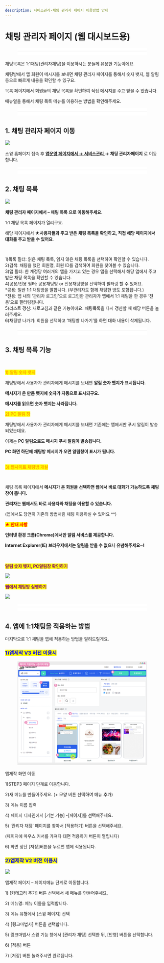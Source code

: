 ```yaml
---
description: 서비스관리-채팅 관리자 페이지 이용방법 안내
---
```


# 채팅 관리자 페이지 (웹 대시보드용)

<figure><img src="../../../.gitbook/assets/구분선 (5) (1).PNG" alt=""><figcaption></figcaption></figure>

채팅목록은 1:1채팅(관리자채팅)을 이용하시는 분들께 유용한 기능이에요.&#x20;

채팅방에서 앱 회원이 메시지를 보내면 채팅 관리자 페이지를 통해서 숫자 뱃지, 웹 알림 등으로 빠르게 내용을 확인할 수 있구요.

목록 페이지에서 회원들의 채팅 목록을 확인하여 직접 메시지를 주고 받을 수 있습니다.&#x20;

매뉴얼을 통해서 채팅 목록 메뉴를 이용하는 방법을 확인해주세요.

<figure><img src="../../../.gitbook/assets/구분선 (5) (1).PNG" alt=""><figcaption></figcaption></figure>

## 1. 채팅 관리자 페이지 이동

![](https://wp.swing2app.co.kr/wp-content/uploads/2018/10/%EA%B4%80%EB%A6%AC%EC%9E%90-%EC%B1%84%ED%8C%85%ED%8E%98%EC%9D%B4%EC%A7%80.png)

스윙 홈페이지 접속 후  [**앱운영 페이지에서 → 서비스관리** ](http://www.swing2app.co.kr/view/admin\_chatting)**→  채팅 관리자페이지** 로 이동합니다.&#x20;

<figure><img src="../../../.gitbook/assets/구분선 (5) (1).PNG" alt=""><figcaption></figcaption></figure>

## 2. 채팅 목록

![](https://wp.swing2app.co.kr/wp-content/uploads/2018/10/%EA%B4%80%EB%A6%AC%EC%9E%90%EC%B1%84%ED%8C%85%ED%8E%98%EC%9D%B4%EC%A7%80new2.png)

**채팅 관리자 페이지에서 – 채팅 목록 으로 이동해주세요**.

1:1 채팅 목록 페이지가 열리구요.

해당 페이지에서 ★**사용자들과 주고 받은 채팅 목록을 확인하고, 직접 해당 페이지에서 대화를 주고 받을 수 있어요**.



<div align="left">

<img src="https://s3.ap-northeast-2.amazonaws.com/swing2bucket/resource/image/help/501e2b073e3179fefc05518335da28ec.png" alt="">

</div>

1\)목록 필터: 읽은 채팅 목록, 읽지 않은 채팅 목록을 선택하여 확인할 수 있습니다.\
2\)검색: 채팅을 했던 회원명, 회원 ID를 검색하여 회원을 찾아볼 수 있습니다.\
3\)앱 필터: 한 계정당 여러개의 앱을 가지고 있는 경우 앱을 선택해서 해당 앱에서 주고받은 채팅 목록을 확인할 수 있습니다.\
4\)공용/전용 필터: 공용채팅방 or 전용채팅방을 선택하여 필터링 할 수 있어요.\
\*공용: 일반 1:1 채팅방을 말합니다. (부관리자도 함께 채팅한 방도 포함됩니다.)\
\*전용: 앱 내의 ‘관리자 로그인’으로 로그인한 관리자가 앱에서 1:1 채팅을 한 경우 ‘전용’으로 필터링됩니다.\
5\)리스트 갱신: 새로고침과 같은 기능이에요. 채팅목록을 다시 갱신할 때 해당 버튼을 눌러주세요.\
6\)채팅방 나가기: 회원을 선택하고 ‘채팅방 나가기’를 하면 대화 내용이 삭제됩니다.



<figure><img src="../../../.gitbook/assets/구분선 (5) (1).PNG" alt=""><figcaption></figcaption></figure>

## 3. 채팅 목록 기능

<div align="left">

<img src="https://s3.ap-northeast-2.amazonaws.com/swing2bucket/resource/image/help/9bde13d64efa084d8bbe556856d87a7e.png" alt="">

</div>

<mark style="color:orange;">**1) 알림 숫자 뱃지**</mark>

채팅방에서 사용자가 관리자에게 메시지를 보내면 **알림 숫자 뱃지가 표시됩니다.**

**메시지가 온 만큼 뱃지에 숫자가 자동으로 표시되구요.**

**메시지를 읽으면 숫자 뱃지는 사라집니다.**&#x20;



<mark style="color:orange;">**2) PC 알림 창**</mark>

채팅방에서 사용자가 관리자에게 메시지를 보내면 기존에는 앱에서만 푸시 알림이 발송되었는데요.

이제는 **PC 알림으로도 메시지 푸시 알림이 발송됩니다.**

**PC 화면 하단에 채팅방 메시지가 오면 알림창이 표시가 됩니다.**

\
<mark style="color:orange;">**3) 웹사이트 채팅방 개설**</mark>

<div align="left">

<img src="https://s3.ap-northeast-2.amazonaws.com/swing2bucket/resource/image/help/4cf31405ee64937a401b0f5d2516bb7a.png" alt="">

</div>

채팅 목록 페이지에서 **메시지가 온 회원을 선택하면 웹에서 바로 대화가 가능하도록 채팅창이 뜹니다.**

**관리자는 웹에서도 바로 사용자와 채팅을 이용할 수 있습니다.**&#x20;

(앱에서도 당연히 기존의 방법처럼 채팅 이용하실 수 있어요 ^^)



<mark style="color:red;">**★ 안내 사항**</mark>

**인터넷 환경 크롬(Chrome)에서만 알림 서비스를 제공합니다.**

**Internet Explorer(IE) 브라우저에서는 알림을 받을 수 없으니 유념해주세요\~!**

\
\
<mark style="color:purple;">**알림 숫자 뱃지, PC알림창 확인하기**</mark>

![](https://s3.ap-northeast-2.amazonaws.com/swing2bucket/resource/image/help/6801a505faff31d0e090b981ddad98cb.png)

<mark style="color:purple;">**웹에서 채팅방 실행하기**</mark>

![](https://s3.ap-northeast-2.amazonaws.com/swing2bucket/resource/image/help/791f5b0f06f783dc7d00417368182fa3.png)

<figure><img src="../../../.gitbook/assets/구분선 (5) (1).PNG" alt=""><figcaption></figcaption></figure>

## 4. 앱에 1:1채팅을 적용하는 방법

마지막으로 1:1 채팅을 앱에 적용하는 방법을 알려드릴게요.



### <mark style="color:blue;">**1)앱제작 V3 버전 이용시**</mark>

<figure><img src="../../../.gitbook/assets/관리자채팅.png" alt=""><figcaption></figcaption></figure>

앱제작 화면 이동

1\)STEP3 페이지 단계로 이동합니다.

2\)새 메뉴를 만들어주세요. (+ 모양 버튼 선택하여 메뉴 추가)

3\) 메뉴 이름 입력

4\) 페이지 디자인에서 \[기본 기능] -\[페이지]를 선택해주세요.&#x20;

5\) ‘관리자 채팅’ 페이지를 찾아서 \[적용하기] 버튼을 선택해주세요.&#x20;

(페이지에 마우스 커서를 가져다 대면 적용하기 버튼이 열립니다)

6\) 화면 상단 \[저장]버튼을 누르면 앱에 적용됩니다.&#x20;



### <mark style="color:blue;">**2)앱제작 V2 버전 이용시**</mark>

![](https://wp.swing2app.co.kr/wp-content/uploads/2018/10/%EA%B4%80%EB%A6%AC%EC%9E%90%EC%B1%84%ED%8C%85NEW1-1.png)

앱제작 페이지 – 페이지메뉴 단계로 이동합니다.

1\) \[카테고리 추가] 버튼 선택해서 새 메뉴를 만들어주세요.

2\) 메뉴명: 메뉴 이름을 입력합니다.

3\) 메뉴 유형에서 \[스윙 페이지] 선택

4\) \[링크마법사] 버튼을 선택합니다.

5\) 링크마법사 스윙 기능 창에서 \[관리자 채팅] 선택한 뒤,  \[반영] 버튼을 선택합니다.&#x20;

6\) \[적용] 버튼

7\) \[저장] 버튼 눌러주시면 완료됩니다.

